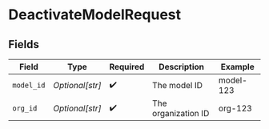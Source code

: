 # DeactivateModelRequest


## Fields

| Field               | Type                | Required            | Description         | Example             |
| ------------------- | ------------------- | ------------------- | ------------------- | ------------------- |
| `model_id`          | *Optional[str]*     | :heavy_check_mark:  | The model ID        | model-123           |
| `org_id`            | *Optional[str]*     | :heavy_check_mark:  | The organization ID | org-123             |